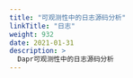 ```yaml
---
title: "可观测性中的日志源码分析"
linkTitle: "日志"
weight: 932
date: 2021-01-31
description: >
  Dapr可观测性中的日志源码分析
---
```




